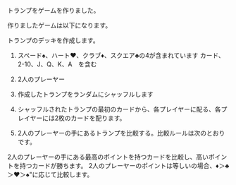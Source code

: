 
トランプをゲームを作りました。

作りましたゲームは以下になります。

トランプのデッキを作成します。

1. スペード♠、ハート♥、クラブ♦、スクエア♣の4が含まれています
カード、2-10、J、Q、K、A　を含む

2. 2人のプレーヤー

3. 作成したトランプをランダムにシャッフルします

4. シャッフルされたトランプの最初のカードから、各プレイヤーに配る、各プレイヤーには2枚のカードを配ります。

5. 2人のプレーヤーの手にあるトランプを比較する。比較ルールは次のとおりです。

2人のプレーヤーの手にある最高のポイントを持つカードを比較し、高いポイントを持つカードが勝ちます。 2人のプレーヤーのポイントは等しいの場合、♦＞♣＞♥＞♠"に応じて比較します。